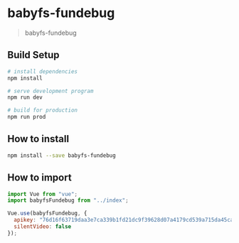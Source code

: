 # babyfs-fundebug

> babyfs-fundebug

## Build Setup

```bash
# install dependencies
npm install

# serve development program
npm run dev

# build for production
npm run prod
```

## How to install

```bash
npm install --save babyfs-fundebug
```

## How to import

```javascript
import Vue from "vue";
import babyfsFundebug from "../index";

Vue.use(babyfsFundebug, {
  apikey: "76d16f63719daa3e7ca339b1fd21dc9f39628d07a4179cd539a715da45ca4ea2",
  silentVideo: false
});
```
